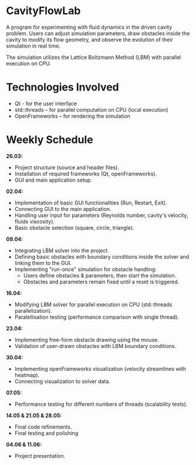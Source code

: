 # CavityFlowLab
A program for experimenting with fluid dynamics in the driven cavity problem.
Users can adjust simulation parameters, draw obstacles inside the cavity to modify its flow geometry, and observe the evolution of their simulation in real time.

The simulation utilizes the Lattice Boltzmann Method (LBM) with parallel execution on CPU.

# Technologies Involved
- Qt - for the user interface
- std::threads – for parallel computation on CPU (local execution)
- OpenFrameworks – for rendering the simulation

# Weekly Schedule

**26.03:**

- Project structure (source and header files).
- Installation of required frameworks (Qt, openFrameworks).
- GUI and main application setup.

**02.04:**
- Implementation of basic GUI functionalities (Run, Restart, Exit).
- Connecting GUI to the main application.
- Handling user input for parameters (Reynolds number, cavity's velocity, fluids viscosity).
-  Basic obstacle selection (square, circle, triangle).

**09.04:**
- Integrating LBM solver into the project.
- Defining basic obstacles with boundary conditions inside the solver and linking them to the GUI.
- Implementing "run-once" simulation for obstacle handling:
  - Users define obstacles & parameters, then start the simulation.
  - Obstacles and parameters remain fixed until a reset is triggered.

**16.04:**
  - Modifying LBM solver for parallel execution on CPU (std::threads parallelization).
  - Paralellisation testing (performance comparison with single thread). 

**23.04:**
- Implementing free-form obstacle drawing using the mouse.
- Validation of user-drawn obstacles with LBM boundary conditions.

**30.04:**
- Implementing openFrameworks visualization (velocity streamlines with heatmap).
- Connecting visualization to solver data.

**07.05:**
- Performance testing for different numbers of threads (scalability tests).

**14.05 & 21.05 & 28.05:**
- Final code refinements.
- Final testing and polishing

**04.06 & 11.06:**
- Project presentation.

